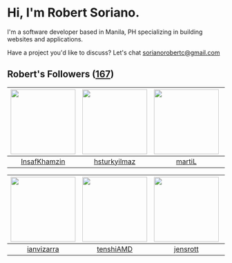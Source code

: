 # Hi, I'm Robert Soriano.
I'm a software developer based in Manila, PH specializing in building websites and applications.

Have a project you'd like to discuss?
Let's chat <a href="mailto:=sorianorobertc@gmail.com?Subject=Hello" target="_top">sorianorobertc@gmail.com</a>

## Robert's Followers ([167](https://github.com/sorxrob?tab=followers))

| <img src="https://avatars3.githubusercontent.com/u/27154217?v=4" width="150" height="150" /> | <img src="https://avatars3.githubusercontent.com/u/57272652?v=4" width="150" height="150" /> | <img src="https://avatars2.githubusercontent.com/u/5569498?v=4" width="150" height="150" /> | <img src="https://avatars1.githubusercontent.com/u/13888326?v=4" width="150" height="150" /> |
| :------------------------------------------------------------------------------------------: | :------------------------------------------------------------------------------------------: | :-----------------------------------------------------------------------------------------: | :------------------------------------------------------------------------------------------: |
|                        [InsafKhamzin](https://github.com/InsafKhamzin)                       |                        [hsturkyilmaz](https://github.com/hsturkyilmaz)                       |                             [martiL](https://github.com/martiL)                             |                               [Yuweh](https://github.com/Yuweh)                              |

| <img src="https://avatars2.githubusercontent.com/u/2890710?v=4" width="150" height="150" /> | <img src="https://avatars0.githubusercontent.com/u/13580338?v=4" width="150" height="150" /> | <img src="https://avatars0.githubusercontent.com/u/26483650?v=4" width="150" height="150" /> | <img src="https://avatars3.githubusercontent.com/u/46466728?v=4" width="150" height="150" /> |
| :-----------------------------------------------------------------------------------------: | :------------------------------------------------------------------------------------------: | :------------------------------------------------------------------------------------------: | :------------------------------------------------------------------------------------------: |
|                         [ianvizarra](https://github.com/ianvizarra)                         |                           [tenshiAMD](https://github.com/tenshiAMD)                          |                            [jensrott](https://github.com/jensrott)                           |                           [ckmirafss](https://github.com/ckmirafss)                          |